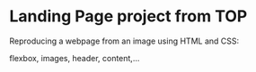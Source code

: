 # Landing Page project from TOP

Reproducing a webpage from an image using HTML and CSS:

flexbox, images, header, content,...
